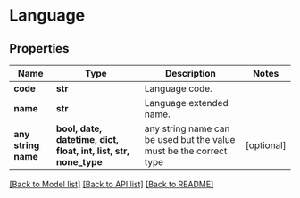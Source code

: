 # Language


## Properties
Name | Type | Description | Notes
------------ | ------------- | ------------- | -------------
**code** | **str** | Language code. | 
**name** | **str** | Language extended name. | 
**any string name** | **bool, date, datetime, dict, float, int, list, str, none_type** | any string name can be used but the value must be the correct type | [optional]

[[Back to Model list]](../README.md#documentation-for-models) [[Back to API list]](../README.md#documentation-for-api-endpoints) [[Back to README]](../README.md)


